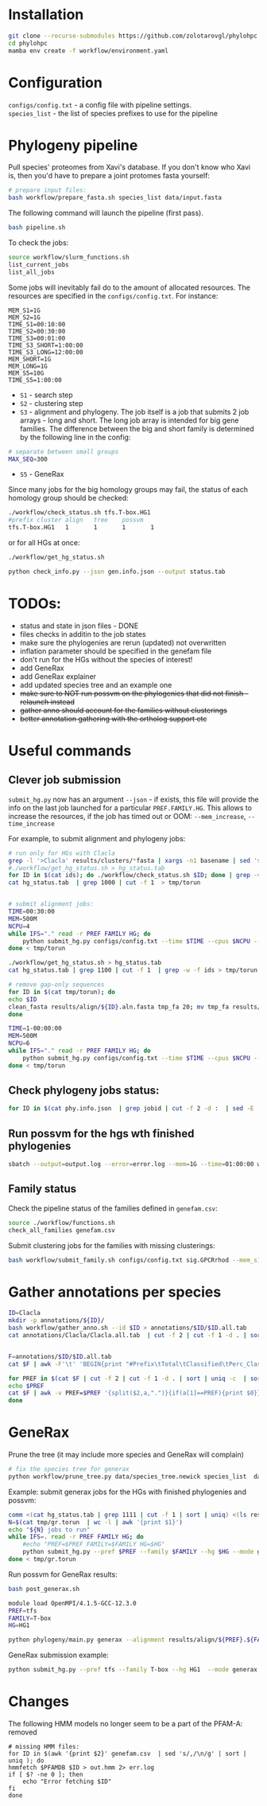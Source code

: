 
# Installation  

```bash
git clone --recurse-submodules https://github.com/zolotarovgl/phylohpc.git
cd phylohpc
mamba env create -f workflow/environment.yaml
```




# Configuration  

`configs/config.txt` - a config file with pipeline settings.   
`species_list` - the list of species prefixes to use for the pipeline  

# Phylogeny pipeline   


Pull species' proteomes from Xavi's database. If you don't know who Xavi is, then you'd have to prepare a joint protomes fasta yourself: 
```bash 
# prepare input files:
bash workflow/prepare_fasta.sh species_list data/input.fasta
```


The following command will launch the pipeline (first pass). 
```bash
bash pipeline.sh   
```

To check the jobs:  

```bash
source workflow/slurm_functions.sh
list_current_jobs
list_all_jobs
```


Some jobs will inevitably fail do to the amount of allocated resources.
The resources are specified in the `configs/config.txt`. For instance:  

```
MEM_S1=1G
MEM_S2=1G
TIME_S1=00:10:00
TIME_S2=00:30:00
TIME_S3=00:01:00
TIME_S3_SHORT=1:00:00
TIME_S3_LONG=12:00:00
MEM_SHORT=1G
MEM_LONG=1G
MEM_S5=10G
TIME_S5=1:00:00
```

- `S1` - search step   
- `S2` - clustering step   
- `S3` - alignment and phylogeny. The job itself is a job that submits 2 job arrays - long and short. The long job array is intended for big gene families. The difference between the big and short family is determined by the following line in the config:   

```bash
# separate between small groups
MAX_SEQ=300
``` 
- `S5` - GeneRax 


Since many jobs for the big homology groups may fail, the status of each homology group should be checked:  

```bash
./workflow/check_status.sh tfs.T-box.HG1
#prefix cluster align   tree    possvm
tfs.T-box.HG1   1       1       1       1
``` 

or for all HGs at once:  

```bash
./workflow/get_hg_status.sh
```

```bash
python check_info.py --json gen.info.json --output status.tab
```



# TODOs:   


- status and state in json files - DONE   
- files checks in additin to the job states    
- make sure the phylogenies are rerun (updated) not overwritten  
- inflation parameter should be specified in the genefam file
- don't run for the HGs without the species of interest!  
- add GeneRax 
- add GeneRax explainer   
- add updated species tree and an example one
- ~~make sure to NOT run possvm on the phylogenies that did not finish - relaunch instead~~ 
- ~~gather anno should account for the families without clusterings~~
- ~~better annotation gathering with the ortholog support etc~~



# Useful commands 


## Clever job submission   

`submit_hg.py` now has an argument `--json` - if exists, this file will provide the info on the last job launched for a particular `PREF.FAMILY.HG`. 
This allows to increase the resources, if the job has timed out or OOM:  `--mem_increase`, `--time_increase`  


For example, to submit alignment and phylogeny jobs:

```bash
# run only for HGs with Clacla
grep -l '>Clacla' results/clusters/*fasta | xargs -n1 basename | sed 's/.fasta//g' | sort | uniq > ids
#./workflow/get_hg_status.sh > hg_status.tab
for ID in $(cat ids); do ./workflow/check_status.sh $ID; done | grep -v '#' | awk '{print $1"\t"$2$3$4$5}' > hg_status.tab
cat hg_status.tab  | grep 1000 | cut -f 1  > tmp/torun


# submit alignment jobs:
TIME=00:30:00
MEM=500M
NCPU=4
while IFS="." read -r PREF FAMILY HG; do
    python submit_hg.py configs/config.txt --time $TIME --cpus $NCPU --mem $MEM --mode align --pref $PREF --family $FAMILY --hg $HG --mafft ""  --json aln.info.json
done < tmp/torun

./workflow/get_hg_status.sh > hg_status.tab
cat hg_status.tab | grep 1100 | cut -f 1  | grep -w -f ids > tmp/torun

# remove gap-only sequences
for ID in $(cat tmp/torun); do
echo $ID
clean_fasta results/align/${ID}.aln.fasta tmp_fa 20; mv tmp_fa results/align/${ID}.aln.fasta
done

TIME=1-00:00:00
MEM=500M
NCPU=6
while IFS="." read -r PREF FAMILY HG; do
    python submit_hg.py configs/config.txt --time $TIME --cpus $NCPU --mem $MEM --mode phylogeny --pref $PREF --family $FAMILY --hg $HG  --json phy.info.json
done < tmp/torun
```

## Check phylogeny jobs status:

```bash
for ID in $(cat phy.info.json  | grep jobid | cut -f 2 -d :  | sed -E 's/ |"|,//g'); do sacct -j $ID | awk 'NR==3' ; done
```


## Run possvm for the hgs wth finished phylogenies 

```bash
sbatch --output=output.log --error=error.log --mem=1G --time=01:00:00 workflow/run_possvm_all.sh 
```


## Family status 

Check the pipeline status of the families defined in `genefam.csv`:  


```bash
source ./workflow/functions.sh
check_all_families genefam.csv
```

Submit clustering jobs for the families with missing clusterings:

```bash
bash workflow/submit_family.sh configs/config.txt sig.GPCRrhod --mem_s1 500M --mem_s2 30G  --dry
```  


# Gather annotations per species

```bash
ID=Clacla
mkdir -p annotations/${ID}/
bash workflow/gather_anno.sh --id $ID > annotations/$ID/$ID.all.tab
cat annotations/Clacla/Clacla.all.tab  | cut -f 2 | cut -f 1 -d . | sort | uniq -c  | sort -rn


F=annotations/$ID/$ID.all.tab
cat $F | awk -F'\t' 'BEGIN{print "#Prefix\tTotal\tClassified\tPerc_Classified"}{split($2,a,".");PREF=a[1];counter[PREF]+=1;if($2!~/Unclass/){class[PREF]+=1}}END{for(k in counter){print k"\t"counter[k]"\t"class[k]"\t"class[k]/counter[k]}}' 

for PREF in $(cat $F | cut -f 2 | cut -f 1 -d . | sort | uniq -c  | sort -rn  | awk '$1>=5 {print $2}'); do 
echo $PREF
cat $F | awk -v PREF=$PREF '{split($2,a,".")}{if(a[1]==PREF){print $0}}' > annotations/${ID}/${ID}.${PREF}.tab
done

```


# GeneRax   


Prune the tree (it may include more species and GeneRax will complain)
```bash
# fix the species tree for generax
python workflow/prune_tree.py data/species_tree.newick species_list  data/species_tree.newick
```


Example: submit generax jobs for the HGs with finished phylogenies and possvm:  
```bash
comm <(cat hg_status.tab | grep 1111 | cut -f 1 | sort | uniq) <(ls results/generax/*treefile | xargs -n1 basename | sed 's/.treefile//g' | sort ) -3 > tmp/gr.torun
N=$(cat tmp/gr.torun  | wc -l | awk '{print $1}')
echo "${N} jobs to run"
while IFS=. read -r PREF FAMILY HG; do
    #echo "PREF=$PREF FAMILY=$FAMILY HG=$HG"
    python submit_hg.py --pref $PREF --family $FAMILY --hg $HG --mode generax configs/config.txt --json gen.info.json
done < tmp/gr.torun
```

Run possvm for GeneRax results:  
```bash
bash post_generax.sh
```




```bash
module load OpenMPI/4.1.5-GCC-12.3.0
PREF=tfs 
FAMILY=T-box
HG=HG1

python phylogeny/main.py generax --alignment results/align/${PREF}.${FAMILY}.${HG}.aln.fasta --gene_tree results/gene_trees/${PREF}.${FAMILY}.${HG}.treefile --species_tree species_tree.newick --iqtree_file results/gene_trees/${PREF}.${FAMILY}.${HG}.iqtree --name ${PREF}.${FAMILY}.${HG} --output_dir boo --name boo 
```

GeneRax submission example:  
```bash
python submit_hg.py --pref tfs --family T-box --hg HG1  --mode generax configs/config.txt
```


 
# Changes   

The following HMM models no longer seem to be a part of the PFAM-A: removed
```
# missing HMM files:
for ID in $(awk '{print $2}' genefam.csv  | sed 's/,/\n/g' | sort | uniq ); do
hmmfetch $PFAMDB $ID > out.hmm 2> err.log
if [ $? -ne 0 ]; then
    echo "Error fetching $ID"
fi
done
```
